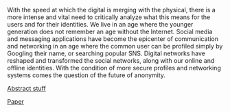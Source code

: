 With the speed at which the digital is merging with the physical, there is a more intense and vital need to critically analyze what this means for the users and for their identities. We live in an age where the younger generation does not remember an age without the Internet. Social media and messaging applications have become the epicenter of communication and networking in an age where the common user can be profiled simply by Googling their name, or searching popular SNS. Digital networks have reshaped and transformed the social networks, along with our online and offline identities. With the condition of more secure profiles and networking systems comes the question of the future of anonymity.

[Abstract stuff](https://drive.google.com/open?id=1O3IE5SOLmbcurFQU7OeuB1Ia5hQmj1D8oqmgqsN7Wko)

[Paper](https://drive.google.com/open?id=1kOm4ckXnKCsBMK2BPRq1dQrInkGwjHJ84bnYtan70KU)
